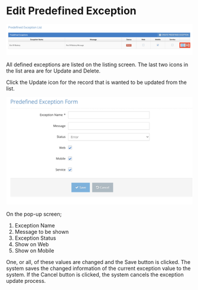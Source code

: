 # Edit Predefined Exception

![](../../../.gitbook/assets/PredefinedExceptionList-Update.png)

All defined exceptions are listed on the listing screen. The last two icons in the list area are for Update and Delete.&#x20;

&#x20;

Click the Update icon for the record that is wanted to be updated from the list.&#x20;

&#x20;

![](<../../../.gitbook/assets/PredefinedExceptionForm (1).png>)

On the pop-up screen;&#x20;

&#x20;

1. Exception Name&#x20;
2. Message to be shown&#x20;
3. Exception Status&#x20;
4. Show on Web &#x20;
5. Show on Mobile &#x20;

&#x20;

One, or all, of these values are changed and the Save button is clicked. The system saves the changed information of the current exception value to the system. If the Cancel button is clicked, the system cancels the exception update process.&#x20;
